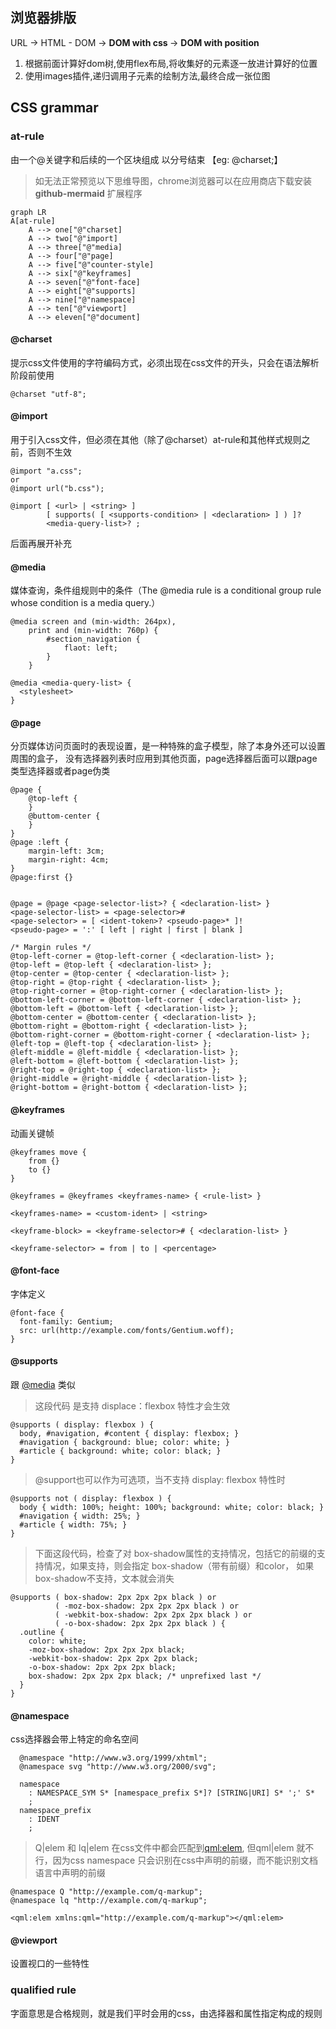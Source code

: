 ## 浏览器排版

URL -> HTML - DOM -> <b>DOM with css </b> -> <b>DOM with position</b>

1. 根据前面计算好dom树,使用flex布局,将收集好的元素逐一放进计算好的位置
2. 使用images插件,递归调用子元素的绘制方法,最终合成一张位图

## CSS grammar

### at-rule

由一个@关键字和后续的一个区块组成 以分号结束 【eg: @charset;】

> 如无法正常预览以下思维导图，chrome浏览器可以在应用商店下载安装 <b>github-mermaid</b> 扩展程序

```mermaid
graph LR
A[at-rule]
    A --> one["@"charset]
    A --> two["@"import]
    A --> three["@"media]
    A --> four["@"page]
    A --> five["@"counter-style]
    A --> six["@"keyframes]
    A --> seven["@"font-face]
    A --> eight["@"supports]
    A --> nine["@"namespace]
    A --> ten["@"viewport]
    A --> eleven["@"document]
```

#### @charset

提示css文件使用的字符编码方式，必须出现在css文件的开头，只会在语法解析阶段前使用

```code
@charset "utf-8";
```

#### @import
用于引入css文件，但必须在其他（除了@charset）at-rule和其他样式规则之前，否则不生效

```code
@import "a.css";
or
@import url("b.css");

@import [ <url> | <string> ]
        [ supports( [ <supports-condition> | <declaration> ] ) ]?
        <media-query-list>? ;
```

后面再展开补充

#### @media
媒体查询，条件组规则中的条件（The @media rule is a conditional group rule whose condition is a media query.）

```code
@media screen and (min-width: 264px),
	print and (min-width: 760p) {
		#section_navigation {
			flaot: left;
		}
	}

@media <media-query-list> {
  <stylesheet>
}
```
#### @page
分页媒体访问页面时的表现设置，是一种特殊的盒子模型，除了本身外还可以设置周围的盒子， 没有选择器列表时应用到其他页面，page选择器后面可以跟page类型选择器或者page伪类
```code
@page {
	@top-left {
	}
	@buttom-center {
	}
}
@page :left {
	margin-left: 3cm;
	margin-right: 4cm;
}
@page:first {}


@page = @page <page-selector-list>? { <declaration-list> }
<page-selector-list> = <page-selector>#
<page-selector> = [ <ident-token>? <pseudo-page>* ]!
<pseudo-page> = ':' [ left | right | first | blank ]

/* Margin rules */
@top-left-corner = @top-left-corner { <declaration-list> };
@top-left = @top-left { <declaration-list> };
@top-center = @top-center { <declaration-list> };
@top-right = @top-right { <declaration-list> };
@top-right-corner = @top-right-corner { <declaration-list> };
@bottom-left-corner = @bottom-left-corner { <declaration-list> };
@bottom-left = @bottom-left { <declaration-list> };
@bottom-center = @bottom-center { <declaration-list> };
@bottom-right = @bottom-right { <declaration-list> };
@bottom-right-corner = @bottom-right-corner { <declaration-list> };
@left-top = @left-top { <declaration-list> };
@left-middle = @left-middle { <declaration-list> };
@left-bottom = @left-bottom { <declaration-list> };
@right-top = @right-top { <declaration-list> };
@right-middle = @right-middle { <declaration-list> };
@right-bottom = @right-bottom { <declaration-list> };
```
#### @keyframes
动画关键帧

```code
@keyframes move {
	from {}
	to {}
}

@keyframes = @keyframes <keyframes-name> { <rule-list> }

<keyframes-name> = <custom-ident> | <string>

<keyframe-block> = <keyframe-selector># { <declaration-list> }

<keyframe-selector> = from | to | <percentage>
```
#### @font-face
字体定义

```code
@font-face {
  font-family: Gentium;
  src: url(http://example.com/fonts/Gentium.woff);
}
```
#### @supports

跟 [@media](https://www.w3.org/TR/css3-conditional/) 类似

> 这段代码 是支持 displace：flexbox 特性才会生效

```code
@supports ( display: flexbox ) {
  body, #navigation, #content { display: flexbox; }
  #navigation { background: blue; color: white; }
  #article { background: white; color: black; }
}
```
> @support也可以作为可选项，当不支持 display: flexbox 特性时

```code
@supports not ( display: flexbox ) {
  body { width: 100%; height: 100%; background: white; color: black; }
  #navigation { width: 25%; }
  #article { width: 75%; }
}
```
> 下面这段代码，检查了对 box-shadow属性的支持情况，包括它的前缀的支持情况，如果支持，则会指定 box-shadow（带有前缀）和color， 如果box-shadow不支持，文本就会消失

```code
@supports ( box-shadow: 2px 2px 2px black ) or
          ( -moz-box-shadow: 2px 2px 2px black ) or
          ( -webkit-box-shadow: 2px 2px 2px black ) or
          ( -o-box-shadow: 2px 2px 2px black ) {
  .outline {
    color: white;
    -moz-box-shadow: 2px 2px 2px black;
    -webkit-box-shadow: 2px 2px 2px black;
    -o-box-shadow: 2px 2px 2px black;
    box-shadow: 2px 2px 2px black; /* unprefixed last */
  }
}
```
#### @namespace

css选择器会带上特定的命名空间

```code
  @namespace "http://www.w3.org/1999/xhtml";
  @namespace svg "http://www.w3.org/2000/svg";

  namespace
    : NAMESPACE_SYM S* [namespace_prefix S*]? [STRING|URI] S* ';' S*
    ;
  namespace_prefix
    : IDENT
    ;
```
> Q|elem 和 lq|elem 在css文件中都会匹配到<qml:elem>, 但qml|elem 就不行，因为css namespace 只会识别在css中声明的前缀，而不能识别文档语言中声明的前缀

```code
@namespace Q "http://example.com/q-markup";
@namespace lq "http://example.com/q-markup";

<qml:elem xmlns:qml="http://example.com/q-markup"></qml:elem>
```

#### @viewport

设置视口的一些特性

### qualified rule

字面意思是合格规则，就是我们平时会用的css，由选择器和属性指定构成的规则


